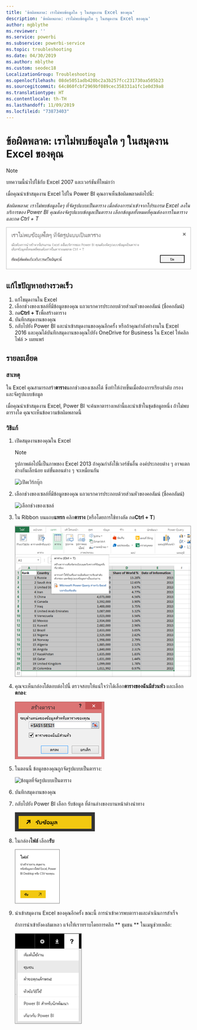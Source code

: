 ```yaml
---
title: 'ข้อผิดพลาด: เราไม่พบข้อมูลใด ๆ ในสมุดงาน Excel ของคุณ'
description: 'ข้อผิดพลาด: เราไม่พบข้อมูลใด ๆ ในสมุดงาน Excel ของคุณ'
author: mgblythe
ms.reviewer: ''
ms.service: powerbi
ms.subservice: powerbi-service
ms.topic: troubleshooting
ms.date: 04/30/2019
ms.author: mblythe
ms.custom: seodec18
LocalizationGroup: Troubleshooting
ms.openlocfilehash: 08de5051adb420bc2a3b257fcc231730aa505b23
ms.sourcegitcommit: 64c860fcbf2969bf089cec358331a1fc1e0d39a8
ms.translationtype: HT
ms.contentlocale: th-TH
ms.lasthandoff: 11/09/2019
ms.locfileid: "73873403"
---
```

# <a name="error-we-couldnt-find-any-data-in-your-excel-workbook"></a>ข้อผิดพลาด: เราไม่พบข้อมูลใด ๆ ในสมุดงาน Excel ของคุณ

>[!NOTE]  
>บทความนี้นำไปใช้กับ Excel 2007 และเวอร์ชันที่ใหม่กว่า

เมื่อคุณนำเข้าสมุดงาน Excel ไปใน Power BI คุณอาจเห็นข้อผิดพลาดต่อไปนี้:

*ข้อผิดพลาด: เราไม่พบข้อมูลใดๆ ที่จัดรูปแบบเป็นตาราง เมื่อต้องการนำเข้าจากโปรแกรม Excel ลงในบริการของ Power BI คุณต้องจัดรูปแบบข้อมูลเป็นตาราง เลือกข้อมูลทั้งหมดที่คุณต้องการในตารางและกด Ctrl + T*

![ไม่พบข้อมูลในสมุดงาน](media/service-admin-troubleshoot-excel-workbook-data/power-bi-we-couldnt-find-any-data.png)

## <a name="quick-solution"></a>แก้ไขปัญหาอย่างรวดเร็ว
1. แก้ไขมุดงานใน Excel
2. เลือกช่วงของเซลล์ที่มีข้อมูลของคุณ แถวแรกควรประกอบด้วยส่วนหัวของคอลัมน์ (ชื่อคอลัมน์)
3. กด**Ctrl + T**เพื่อสร้างตาราง
4. บันทึกสมุดงานของคุณ
5. กลับไปยัง Power BI และนำเข้าสมุดงานของคุณอีกครั้ง หรือถ้าคุณกำลังทำงานใน Excel 2016 และคุณได้บันทึกสมุดงานของคุณไปยัง OneDrive for Business ใน Excel ให้คลิกไฟล์ > เผยแพร่

## <a name="details"></a>รายละเอียด
### <a name="cause"></a>สาเหตุ
ใน Excel คุณสามารถสร้า**ตาราง**นอกช่วงของเซลล์ได้ ซึ่งทำให้ง่ายขึ้นเมื่อต้องการเรียงลำดับ กรอง และจัดรูปแบบข้อมูล

เมื่อคุณนำเข้าสมุดงาน Excel, Power BI จะค้นหาตารางเหล่านี้และนำเข้าในชุดข้อมูลหนึ่ง ถ้าไม่พบตารางใด คุณจะเห็นข้อความข้อผิดพลาดนี้

### <a name="solution"></a>วิธีแก้
1. เปิดสมุดงานของคุณใน Excel 
    >[!NOTE]
    >รูปภาพต่อไปนี้เป็นภาพของ Excel 2013 ถ้าคุณกำลังใช้เวอร์ชันอื่น องค์ประกอบต่าง ๆ อาจแตกต่างกันเล็กน้อย แต่ขั้นตอนต่าง ๆ จะเหมือนกัน
    
    ![เปิดเวิร์กบุ๊ก](media/service-admin-troubleshoot-excel-workbook-data/power-bi-troubleshoot-excel-worksheet-1.png)
2. เลือกช่วงของเซลล์ที่มีข้อมูลของคุณ แถวแรกควรประกอบด้วยส่วนหัวของคอลัมน์ (ชื่อคอลัมน์)
   
    ![เลือกช่วงของเซลล์](media/service-admin-troubleshoot-excel-workbook-data/power-bi-troubleshoot-excel-worksheet-2.png)
3. ใน Ribbon บนแถบ**แทรก** คลิก**ตาราง** (หรือโดยการใช้ทางลัด กด**Ctrl + T**)
   
    ![ใส่ตาราง](media/service-admin-troubleshoot-excel-workbook-data/power-bi-troubleshoot-excel-worksheet-3.png)
4. คุณจะเห็นกล่องโต้ตอบต่อไปนี้ ตรวจสอบให้แน่ใจว่าได้เลือก**ตารางของฉันมีส่วนหัว** และเลือก**ตกลง**:
   
    ![สร้างตาราง](media/service-admin-troubleshoot-excel-workbook-data/power-bi-troubleshoot-excel-create-table.png)
5. ในตอนนี้ ข้อมูลของคุณถูกจัดรูปแบบเป็นตาราง:
   
    ![ข้อมูลที่จัดรูปแบบเป็นตาราง](media/service-admin-troubleshoot-excel-workbook-data/power-bi-troubleshoot-excel-table.png)
6. บันทึกสมุดงานของคุณ
7. กลับไปยัง Power BI เลือก รับข้อมูล ที่ด้านล่างของบานหน้าต่างนำทาง
   
    ![รับข้อมูล](media/service-admin-troubleshoot-excel-workbook-data/power-bi-get-data.png)
8. ในกล่อง**ไฟล์** เลือก**รับ**
   
    ![รับไฟล์](media/service-admin-troubleshoot-excel-workbook-data/power-bi-get-files.png)
9. นำเข้าสมุดงาน Excel ของคุณอีกครั้ง ขณะนี้ การนำเข้าควรพบตารางและดำเนินการสำเร็จ
   
    ถ้าการนำเข้ายังคงล้มเหลว แจ้งให้เราทราบโดยการคลิก ** ชุมชน ** ในเมนูช่วยเหลือ:
   
    ![ลิงก์ไปยังกลุ่มชุมชน](media/service-admin-troubleshoot-excel-workbook-data/power-bi-question-menu-community.png)
